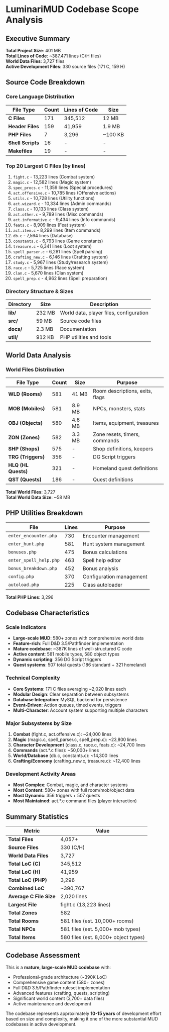 # LuminariMUD Codebase Scope Analysis

## Executive Summary

**Total Project Size**: 401 MB  
**Total Lines of Code**: ~387,471 lines (C/H files)  
**World Data Files**: 3,727 files  
**Active Development Files**: 330 source files (171 C, 159 H)  

## Source Code Breakdown

### Core Language Distribution

| File Type | Count | Lines of Code | Size |
|-----------|-------|---------------|------|
| **C Files** | 171 | 345,512 | 12 MB |
| **Header Files** | 159 | 41,959 | 1.9 MB |
| **PHP Files** | 7 | 3,296 | ~100 KB |
| **Shell Scripts** | 16 | - | - |
| **Makefiles** | 19 | - | - |

### Top 20 Largest C Files (by lines)

1. `fight.c` - 13,223 lines (Combat system)
2. `magic.c` - 12,582 lines (Magic system)
3. `spec_procs.c` - 11,359 lines (Special procedures)
4. `act.offensive.c` - 10,785 lines (Offensive actions)
5. `utils.c` - 10,728 lines (Utility functions)
6. `act.wizard.c` - 10,334 lines (Admin commands)
7. `class.c` - 10,133 lines (Class system)
8. `act.other.c` - 9,789 lines (Misc commands)
9. `act.informative.c` - 9,434 lines (Info commands)
10. `feats.c` - 8,909 lines (Feat system)
11. `act.item.c` - 8,299 lines (Item commands)
12. `db.c` - 7,564 lines (Database)
13. `constants.c` - 6,793 lines (Game constants)
14. `treasure.c` - 6,341 lines (Loot system)
15. `spell_parser.c` - 6,281 lines (Spell parsing)
16. `crafting_new.c` - 6,146 lines (Crafting system)
17. `study.c` - 5,967 lines (Study/research system)
18. `race.c` - 5,725 lines (Race system)
19. `clan.c` - 5,670 lines (Clan system)
20. `spell_prep.c` - 4,962 lines (Spell preparation)

### Directory Structure & Sizes

| Directory | Size | Description |
|-----------|------|-------------|
| **lib/** | 232 MB | World data, player files, configuration |
| **src/** | 59 MB | Source code files |
| **docs/** | 2.3 MB | Documentation |
| **util/** | 912 KB | PHP utilities and tools |

## World Data Analysis

### World Files Distribution

| File Type | Count | Size | Purpose |
|-----------|-------|------|---------|
| **WLD (Rooms)** | 581 | 41 MB | Room descriptions, exits, flags |
| **MOB (Mobiles)** | 581 | 8.9 MB | NPCs, monsters, stats |
| **OBJ (Objects)** | 580 | 4.6 MB | Items, equipment, treasures |
| **ZON (Zones)** | 582 | 3.3 MB | Zone resets, timers, commands |
| **SHP (Shops)** | 575 | - | Shop definitions, keepers |
| **TRG (Triggers)** | 356 | - | DG Script triggers |
| **HLQ (HL Quests)** | 321 | - | Homeland quest definitions |
| **QST (Quests)** | 186 | - | Quest definitions |

**Total World Files**: 3,727  
**Total World Data Size**: ~58 MB  

## PHP Utilities Breakdown

| File | Lines | Purpose |
|------|-------|---------|
| `enter_encounter.php` | 730 | Encounter management |
| `enter_hunt.php` | 581 | Hunt system management |
| `bonuses.php` | 475 | Bonus calculations |
| `enter_spell_help.php` | 463 | Spell help editor |
| `bonus_breakdown.php` | 452 | Bonus analysis |
| `config.php` | 370 | Configuration management |
| `autoload.php` | 225 | Class autoloader |

**Total PHP Lines**: 3,296

## Codebase Characteristics

### Scale Indicators
- **Large-scale MUD**: 580+ zones with comprehensive world data
- **Feature-rich**: Full D&D 3.5/Pathfinder implementation
- **Mature codebase**: ~387K lines of well-structured C code
- **Active content**: 581 mobile types, 580 object types
- **Dynamic scripting**: 356 DG Script triggers
- **Quest systems**: 507 total quests (186 standard + 321 homeland)

### Technical Complexity
- **Core Systems**: 171 C files averaging ~2,020 lines each
- **Modular Design**: Clear separation between subsystems
- **Database Integration**: MySQL backend for persistence
- **Event-Driven**: Action queues, timed events, triggers
- **Multi-Character**: Account system supporting multiple characters

### Major Subsystems by Size
1. **Combat** (fight.c, act.offensive.c): ~24,000 lines
2. **Magic** (magic.c, spell_parser.c, spell_prep.c): ~23,800 lines
3. **Character Development** (class.c, race.c, feats.c): ~24,700 lines
4. **Commands** (act.*.c files): ~50,000+ lines
5. **World/Database** (db.c, constants.c): ~14,300 lines
6. **Crafting/Economy** (crafting_new.c, treasure.c): ~12,400 lines

### Development Activity Areas
- **Most Complex**: Combat, magic, and character systems
- **Most Content**: 580+ zones with full room/mob/object data
- **Most Dynamic**: 356 triggers + 507 quests
- **Most Maintained**: act.*.c command files (player interaction)

## Summary Statistics

| Metric | Value |
|--------|-------|
| **Total Files** | 4,057+ |
| **Source Files** | 330 (C/H) |
| **World Data Files** | 3,727 |
| **Total LoC (C)** | 345,512 |
| **Total LoC (H)** | 41,959 |
| **Total LoC (PHP)** | 3,296 |
| **Combined LoC** | ~390,767 |
| **Average C File Size** | 2,020 lines |
| **Largest File** | fight.c (13,223 lines) |
| **Total Zones** | 582 |
| **Total Rooms** | 581 files (est. 10,000+ rooms) |
| **Total NPCs** | 581 files (est. 5,000+ mob types) |
| **Total Items** | 580 files (est. 8,000+ object types) |

## Codebase Assessment

This is a **mature, large-scale MUD codebase** with:
- Professional-grade architecture (~390K LoC)
- Comprehensive game content (580+ zones)
- Full D&D 3.5/Pathfinder ruleset implementation
- Advanced features (crafting, quests, scripting)
- Significant world content (3,700+ data files)
- Active maintenance and development

The codebase represents approximately **10-15 years** of development effort based on size and complexity, making it one of the more substantial MUD codebases in active development.